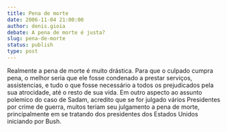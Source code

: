 ```yaml
---
title: Pena de morte
date: 2006-11-04 21:00:00
author: denis.gioia
debate: A pena de morte é justa?
slug: pena-de-morte
status: publish 
type: post
---
```


Realmente a pena de morte é muito drástica. Para que o culpado cumpra pena, o melhor seria que ele fosse condenado a prestar serviços, assistencias, e tudo o que fosse necessário a todos os prejudicados pela sua atrocidade, até o resto de sua vida. Em outro aspecto ao assunto polemico do caso de Sadam, acredito que se for julgado vários Presidentes por crime de guerra, muitos teriam seu julgamento a pena de morte, principalmente em se tratando dos presidentes dos Estados Unidos iniciando por Bush.
